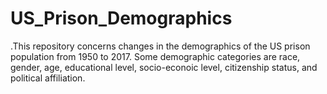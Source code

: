 # US_Prison_Demographics
.This repository concerns changes in the demographics of the US prison population from 1950 to 2017.
Some demographic categories are race, gender, age, educational level, socio-econoic level, citizenship status, and political affiliation.

